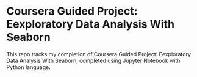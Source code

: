 # Coursera Guided Project: Eexploratory Data Analysis With Seaborn
This repo tracks my completion of Coursera Guided Project: Eexploratory Data Analysis With Seaborn, completed using Jupyter Notebook with Python language.
